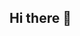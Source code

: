 ## Hi there 👋

<!--
**surajDahal007/surajDahal007** is a ✨ _special_ ✨ repository because its `README.md` (this file) appears on your GitHub profile.

Here are some ideas to get you started:

** - 🔭 I’m currently working on ...
- 🌱 I’m currently learning web development (specific - Laravel)
- 👯 I’m looking to collaborate on ...
- 💬 Ask me about ...
- 📫 How to reach me: engg.dahalsuraj@gmail.com
- ⚡ Fun fact: Bananas are berries, but strawberries aren’t! 🍌🍓🤯
-->
